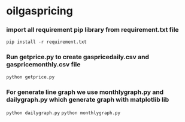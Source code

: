 # oilgaspricing
### import all requirement pip library from requirement.txt file 
``` pip install -r requirement.txt ```
### Run getprice.py to create gaspricedaily.csv and gaspricemonthly.csv file
``` python getprice.py ```
### For generate line graph we use monthlygraph.py and dailygraph.py which generate graph with matplotlib lib
``` python dailygraph.py ```
``` python monthlygraph.py ``` 
